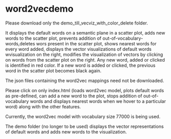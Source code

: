 # word2vecdemo

Please download only the demo_till_vecviz_with_color_delete folder.

It displays the default words on a semantic plane in a scatter plot, adds new words to the scatter plot, prevents addition of out-of-vocabulary-words,deletes wors present in the scatter plot, shows nearest words for every word added, displays the vector visualizations of default words wvisualization on the right, modifies the visualization of vectors by clicking on words from the scatter plot on the right. Any new word, added or clicked is identified in red color. If a new word is added or clicked, the previous word in the scatter plot becomes black again.

The json files containing the word2vec mappings need not be downloaded.

Please click on only index.html (loads word2vec model, plots default words as pre-defined, can add a new word to the plot, stops addition of out-of-vocabulary words and displays nearest words when we hover to a particular word) along with the other features.

Currently, the word2vec model with vocabulary size 77000 is being used.

The demo folder (no longer to be used) displays the vector representations of default words and adds new words to the visualization.

